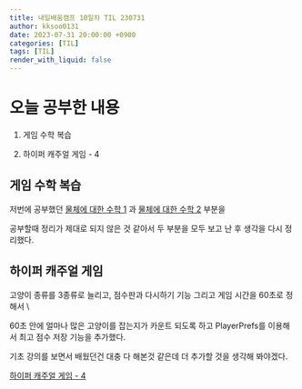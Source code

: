 ```yaml
---
title: 내일배움캠프 10일차 TIL 230731
author: kksoo0131
date: 2023-07-31 20:00:00 +0900
categories: [TIL]
tags: [TIL]
render_with_liquid: false
---
```


# 오늘 공부한 내용

1. 게임 수학 복습

2. 하이퍼 캐주얼 게임 - 4


## 게임 수학 복습

저번에 공부했던 [물체에 대한 수학 1](https://kksoo0131.github.io/posts/gameMathmatics-2/) 과 [물체에 대한 수학 2](https://kksoo0131.github.io/posts/gameMathmatics-2/) 부분을

공부할때 정리가 제대로 되지 않은 것 같아서 두 부분을 모두 보고 난 후 생각을 다시 정리했다.

## 하이퍼 캐주얼 게임

고양이 종류를 3종류로 늘리고, 점수판과 다시하기 기능 그리고 게임 시간을 60초로 정해서 \

60초 안에 얼마나 많은 고양이를 잡는지가 카운트 되도록 하고 PlayerPrefs를 이용해서 최고 점수 저장 기능을 추가했다.

기초 강의를 보면서 배웠던건 대충 다 해본것 같은데 더 추가할 것을 생각해 봐야겠다.

[하이퍼 캐주얼 게임 - 4 ](https://kksoo0131.github.io/posts/toyProject-hyperCasualGame-4/)

